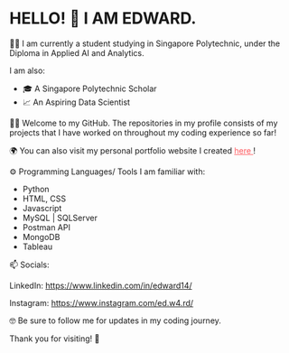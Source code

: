 # HELLO! 👋 I AM EDWARD.

🧑‍🎓 I am currently a student studying in Singapore Polytechnic, under the Diploma in Applied AI and Analytics. 

I am also:
  - 🎓 A Singapore Polytechnic Scholar
  - 📈 An Aspiring Data Scientist

🧑‍💻 Welcome to my GitHub. The repositories in my profile consists of my projects that I have worked on throughout my coding experience so far!

🌍 You can also visit my personal portfolio website I created <a href="https://edwards-website.netlify.app" target="_blank" style="color:#ff565b; text-decoration-color: #ff565b;"> here </a> !

⚙️ Programming Languages/ Tools I am familiar with:
<ul>
  <li>Python</li>
  <li>HTML, CSS</li>
  <li>Javascript</li>
  <li>MySQL | SQLServer</li>
  <li>Postman API</li>
  <li>MongoDB</li>
  <li>Tableau</li>
</ul>

 📫 Socials:
 
LinkedIn: https://www.linkedin.com/in/edward14/

Instagram: https://www.instagram.com/ed.w4.rd/

🤓 Be sure to follow me for updates in my coding journey. 

Thank you for visiting! 🤩
<!--
**Edw4rd14/Edw4rd14** is a ✨ _special_ ✨ repository because its `README.md` (this file) appears on your GitHub profile.

Here are some ideas to get you started:

- 🔭 I’m currently working on ...
- 🌱 I’m currently learning ...
- 👯 I’m looking to collaborate on ...
- 🤔 I’m looking for help with ...
- 💬 Ask me about ...
- 📫 How to reach me: ...
- 😄 Pronouns: ...
- ⚡ Fun fact: ...
-->
